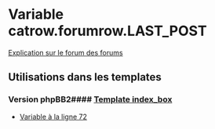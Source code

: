# Variable catrow.forumrow.LAST_POST
[Explication sur le forum des forums](http://forum.forumactif.com/t294113-listing-des-variables#catrow.forumrow.LAST_POST)
## Utilisations dans les templates
### Version phpBB2#### [Template index_box](subsilver/index_box.md)
* [Variable à la ligne 72](../subsilver/index_box.tpl#L72)